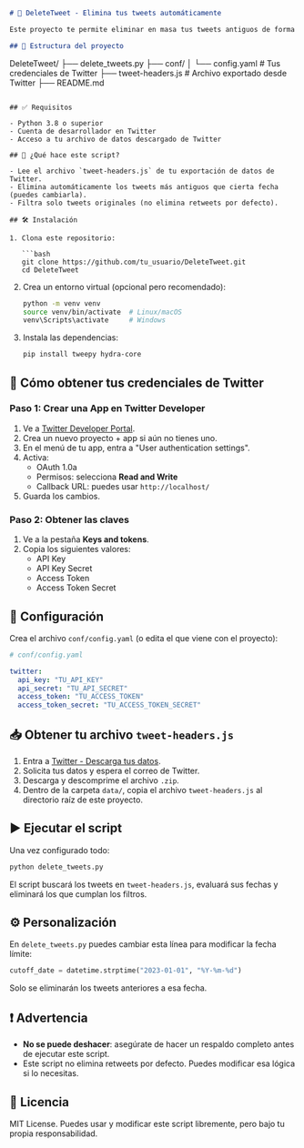 ```markdown
# 🧹 DeleteTweet - Elimina tus tweets automáticamente

Este proyecto te permite eliminar en masa tus tweets antiguos de forma segura usando la API de Twitter v1.1 y autenticación OAuth 1.0a. Es ideal si descargaste tu historial desde Twitter y quieres limpiar tu cuenta en base a criterios como la fecha.

## 📁 Estructura del proyecto

```
DeleteTweet/
├── delete_tweets.py
├── conf/
│   └── config.yaml         # Tus credenciales de Twitter
├── tweet-headers.js       # Archivo exportado desde Twitter
├── README.md
```

## ✅ Requisitos

- Python 3.8 o superior
- Cuenta de desarrollador en Twitter
- Acceso a tu archivo de datos descargado de Twitter

## 🚀 ¿Qué hace este script?

- Lee el archivo `tweet-headers.js` de tu exportación de datos de Twitter.
- Elimina automáticamente los tweets más antiguos que cierta fecha (puedes cambiarla).
- Filtra solo tweets originales (no elimina retweets por defecto).

## 🛠️ Instalación

1. Clona este repositorio:

   ```bash
   git clone https://github.com/tu_usuario/DeleteTweet.git
   cd DeleteTweet
   ```

2. Crea un entorno virtual (opcional pero recomendado):

   ```bash
   python -m venv venv
   source venv/bin/activate  # Linux/macOS
   venv\Scripts\activate     # Windows
   ```

3. Instala las dependencias:

   ```bash
   pip install tweepy hydra-core
   ```

## 🔐 Cómo obtener tus credenciales de Twitter

### Paso 1: Crear una App en Twitter Developer

1. Ve a [Twitter Developer Portal](https://developer.twitter.com/en/portal/dashboard).
2. Crea un nuevo proyecto + app si aún no tienes uno.
3. En el menú de tu app, entra a "User authentication settings".
4. Activa:
   - OAuth 1.0a
   - Permisos: selecciona **Read and Write**
   - Callback URL: puedes usar `http://localhost/`
5. Guarda los cambios.

### Paso 2: Obtener las claves

1. Ve a la pestaña **Keys and tokens**.
2. Copia los siguientes valores:
   - API Key
   - API Key Secret
   - Access Token
   - Access Token Secret

## 🔧 Configuración

Crea el archivo `conf/config.yaml` (o edita el que viene con el proyecto):

```yaml
# conf/config.yaml

twitter:
  api_key: "TU_API_KEY"
  api_secret: "TU_API_SECRET"
  access_token: "TU_ACCESS_TOKEN"
  access_token_secret: "TU_ACCESS_TOKEN_SECRET"
```

## 📥 Obtener tu archivo `tweet-headers.js`

1. Entra a [Twitter - Descarga tus datos](https://twitter.com/settings/download_your_data).
2. Solicita tus datos y espera el correo de Twitter.
3. Descarga y descomprime el archivo `.zip`.
4. Dentro de la carpeta `data/`, copia el archivo `tweet-headers.js` al directorio raíz de este proyecto.

## ▶️ Ejecutar el script

Una vez configurado todo:

```bash
python delete_tweets.py
```

El script buscará los tweets en `tweet-headers.js`, evaluará sus fechas y eliminará los que cumplan los filtros.

## ⚙️ Personalización

En `delete_tweets.py` puedes cambiar esta línea para modificar la fecha límite:

```python
cutoff_date = datetime.strptime("2023-01-01", "%Y-%m-%d")
```

Solo se eliminarán los tweets anteriores a esa fecha.

## ❗ Advertencia

- **No se puede deshacer**: asegúrate de hacer un respaldo completo antes de ejecutar este script.
- Este script no elimina retweets por defecto. Puedes modificar esa lógica si lo necesitas.

## 📄 Licencia

MIT License. Puedes usar y modificar este script libremente, pero bajo tu propia responsabilidad.
```
